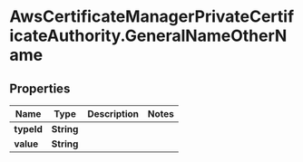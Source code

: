 # AwsCertificateManagerPrivateCertificateAuthority.GeneralNameOtherName

## Properties

Name | Type | Description | Notes
------------ | ------------- | ------------- | -------------
**typeId** | **String** |  | 
**value** | **String** |  | 


